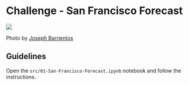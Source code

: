 # Challenge - San Francisco Forecast

![](https://images.unsplash.com/photo-1449034446853-66c86144b0ad?ixlib=rb-1.2.1&ixid=eyJhcHBfaWQiOjEyMDd9&auto=format&fit=crop&w=1050&q=80)

Photo by [Joseph Barrientos](https://unsplash.com/photos/Ji_G7Bu1MoM)

## Guidelines

Open the `src/01-San-Francisco-Forecast.ipynb` notebook and follow the instructions.
